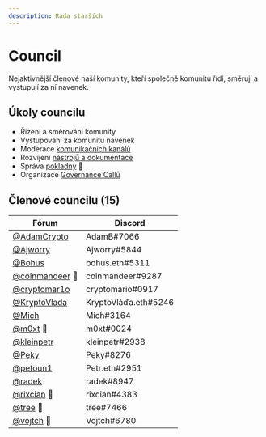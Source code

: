 ```yaml
---
description: Rada starších
---
```


# Council

Nejaktivnější členové naší komunity, kteří společně komunitu řídí, směrují a vystupují za ní navenek.

## Úkoly councilu

* Řízení a směrování komunity
* Vystupování za komunitu navenek
* Moderace [komunikačních kanálů](../komunikacni-kanaly/)
* Rozvíjení [nástrojů a dokumentace](../nastroje/)
* Správa [pokladny](pokladna.md) 🔑
* Organizace [Governance Callů](governance-call/)

## Členové councilu (15)

| Fórum                                                  | Discord              |
| ------------------------------------------------------ | -------------------- |
| [@AdamCrypto](https://forum.gwei.cz/u/adamcrypto)      | AdamB#7066           |
| [@Ajworry](https://forum.gwei.cz/u/ajworry)            | Ajworry#5844         |
| [@Bohus](https://forum.gwei.cz/u/bohus)                | bohus.eth#5311       |
| [@coinmandeer](https://forum.gwei.cz/u/coinmandeer) 🔑 | coinmandeer#9287     |
| [@cryptomar1o](https://forum.gwei.cz/u/cryptomar1o)    | cryptomario#0917     |
| [@KryptoVlada](https://forum.gwei.cz/u/kryptovlada)    | KryptoVláďa.eth#5246 |
| [@Mich](https://forum.gwei.cz/u/mich)                  | Mich#3164            |
| [@m0xt](https://forum.gwei.cz/u/m0xt) 🔑               | m0xt#0024            |
| [@kleinpetr](https://forum.gwei.cz/u/kleinpetr)        | kleinpetr#2938       |
| [@Peky](https://forum.gwei.cz/u/peky)                  | Peky#8276            |
| [@petoun1](https://forum.gwei.cz/u/petoun1)            | Petr.eth#2951        |
| [@radek](https://forum.gwei.cz/u/radek)                | radek#8947           |
| [@rixcian](https://forum.gwei.cz/u/rixcian) 🔑         | rixcian#4383         |
| [@tree](https://forum.gwei.cz/u/tree) 🔑               | tree#7466            |
| [@vojtch](https://forum.gwei.cz/u/vojtch) 🔑           | Vojtch#6780          |
